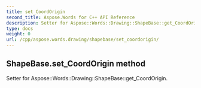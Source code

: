 ```yaml
---
title: set_CoordOrigin
second_title: Aspose.Words for C++ API Reference
description: Setter for Aspose::Words::Drawing::ShapeBase::get_CoordOrigin. 
type: docs
weight: 0
url: /cpp/aspose.words.drawing/shapebase/set_coordorigin/
---
```

## ShapeBase.set_CoordOrigin method


Setter for Aspose::Words::Drawing::ShapeBase::get_CoordOrigin. 

